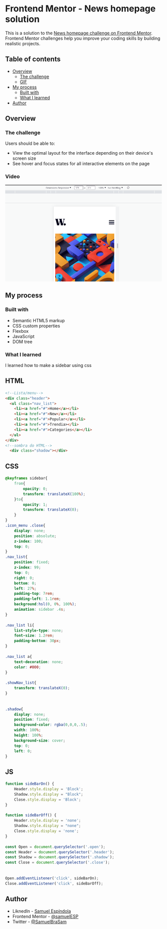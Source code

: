 # Frontend Mentor - News homepage solution

This is a solution to the [News homepage challenge on Frontend Mentor](https://www.frontendmentor.io/challenges/news-homepage-H6SWTa1MFl). Frontend Mentor challenges help you improve your coding skills by building realistic projects. 

## Table of contents

- [Overview](#overview)
  - [The challenge](#the-challenge)
  - [GIF](#Video)
- [My process](#my-process)
  - [Built with](#built-with)
  - [What I learned](#what-i-learned)
- [Author](#author)


## Overview

### The challenge

Users should be able to:

- View the optimal layout for the interface depending on their device's screen size
- See hover and focus states for all interactive elements on the page

### Video

![](./video/sidebar.gif)


## My process

### Built with

- Semantic HTML5 markup
- CSS custom properties
- Flexbox
- JavaScript
- DOM tree

### What I learned

I learned how to make a sidebar using css

## HTML
```html
<!--Lista/menu-->
<div class="header">
  <ul class="nav_list">
    <li><a href="#">Home</a></li>
    <li><a href="#">New</a></li>
    <li><a href="#">Popular</a></li>
    <li><a href="#">Trendia></li>
    <li><a href="#">Categories</a></li>
  </ul>
</div>
<!--sombra do HTML-->
  <div class="shadow"></div>
```
## CSS

```css
@keyframes sidebar{
    from{
        opacity: 0;
        transform: translateX(100%);
    }to{
        opacity: 1;
        transform: translateX(0);
    }
}
.icon_menu .close{
    display: none;
    position: absolute;
    z-index: 100;
    top: 0;
}
.nav_list{
    position: fixed;
    z-index: 99;
    top: 0;
    right: 0;
    bottom: 0;
    left: 27%;
    padding-top: 7rem;
    padding-left: 1.1rem;
    background:hsl(0, 0%, 100%);
    animation: sidebar .4s;
}

.nav_list li{
    list-style-type: none;
    font-size: 1.2rem;    
    padding-bottom: 30px;
}

.nav_list a{
    text-decoration: none;
    color: #000;
}

.showNav_list{
    transform: translateX(0);
}


.shadow{
    display: none;
    position: fixed;
    background-color: rgba(0,0,0,.5);
    width: 100%;
    height: 100%;
    background-size: cover;
    top: 0;
    left: 0;
}
```
## JS

```js
function sideBarOn() {
    Header.style.display = 'Block';
    Shadow.style.display = "Block";
    Close.style.display = 'Block';
}

function sideBarOff() {
    Header.style.display = 'none';
    Shadow.style.display = "none";
    Close.style.display = 'none';
}

const Open = document.querySelector('.open');
const Header = document.querySelector('.header');
const Shadow = document.querySelector('.shadow');
const Close = document.querySelector('.close');


Open.addEventListener('click', sideBarOn);
Close.addEventListener('click', sideBarOff);
```


## Author

- LiknedIn - [Samuel Espíndola](https://www.linkedin.com/in/samuel-espindo-la/)
- Frontend Mentor - [@samuelESP](https://www.frontendmentor.io/profile/samuelESP)
- Twitter - [@SamuelBraSam](https://twitter.com/SamuelBraSam)


